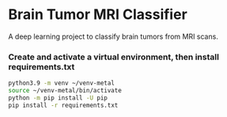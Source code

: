 # Brain Tumor MRI Classifier

A deep learning project to classify brain tumors from MRI scans.

### Create and activate a virtual environment, then install requirements.txt

```bash
python3.9 -m venv ~/venv-metal
source ~/venv-metal/bin/activate
python -m pip install -U pip
pip install -r requirements.txt


